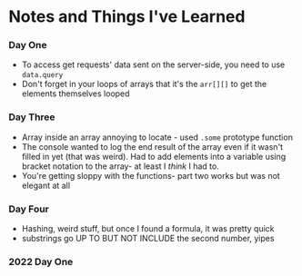 # Notes and Things I've Learned

### Day One

- To access get requests' data sent on the server-side, you need to use `data.query`
- Don't forget in your loops of arrays that it's the `arr[][]` to get the elements themselves looped

### Day Three

- Array inside an array annoying to locate - used `.some` prototype function
- The console wanted to log the end result of the array even if it wasn't filled in yet (that was weird). Had to add elements into a variable using bracket notation to the array- at least I _think_ I had to.
- You're getting sloppy with the functions- part two works but was not elegant at all

### Day Four

- Hashing, weird stuff, but once I found a formula, it was pretty quick
- substrings go UP TO BUT NOT INCLUDE the second number, yipes

### 2022 Day One
